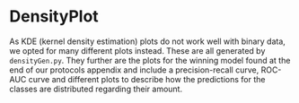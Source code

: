 # DensityPlot

As KDE (kernel density estimation) plots do not work well with binary data, we opted for many different plots instead. These are all generated by `densityGen.py`.
They further are the plots for the winning model found at the end of our protocols appendix and include a precision-recall curve, ROC-AUC curve and different plots to describe how the predictions for the classes are distributed regarding their amount.
